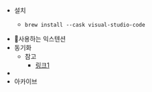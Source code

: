 - 설치
	- ```shell
	  brew install --cask visual-studio-code
	  ```
- 사용하는 익스텐션
- 동기화
	- 참고
		- [링크1](https://velog.io/@leesjpr/VS-Code-%EB%8F%99%EA%B8%B0%ED%99%94-%EC%82%AC%EC%9A%A9)
-
- 아카이브